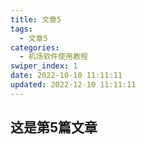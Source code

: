 ```yaml
---
title: 文章5
tags:
  - 文章5
categories:
  - 机场软件使用教程
swiper_index: 1
date: 2022-10-10 11:11:11
updated: 2022-12-10 11:11:11
---
```

## 这是第5篇文章
